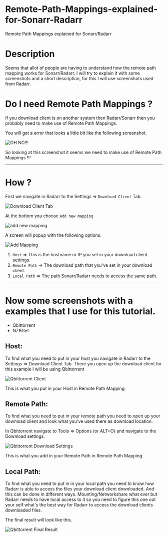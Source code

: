 # Remote-Path-Mappings-explained-for-Sonarr-Radarr

Remote Path Mappings explained for Sonarr/Radarr

# Description

Seems that allot of people are having to understand how the remote path mapping works for Sonarr/Radarr.
I will try to explain it with some screenshots and a short description,
for this I will use screenshots used from Radarr.



# Do I need Remote Path Mappings ?

If you download client is on another system then Radarr/Sonarr then you probably need to make use of Remote Path Mappings.

You will get a error that looks a little bit like the following screenshot.

![OH NO!!!](http://my.jetscreenshot.com/13737/20190126-oiao-44kb.png)

So looking at this screenshot it seems we need to make use of Remote Path Mappings !!!

------

# How ?

First we navigate in Radarr to the Settings => `Download Client` Tab.

![Download Client Tab](http://my.jetscreenshot.com/13737/20190126-5k5d-31kb.png)

At the bottom you choose `Add new mapping`

![add new mapping](http://my.jetscreenshot.com/13737/20190126-gsm6-11kb.png)

A screen will popup with the following options.

![Add Mapping](http://my.jetscreenshot.com/13737/20190126-0srw-12kb.png)

1. `Host` => This is the hostname or IP you set in your download client settings.
2. `Remote Path` => The download path that you've set in your download client.
3. `Local Path` => The path Sonarr/Radarr needs to access the same path.



------

# Now some screenshots with a examples that I use for this tutorial.

- Qbittorrent
- NZBGet

## Host:

To find what you need to put in your host you navigate in Radarr to the Settings => Download Client Tab.
There you open up the download client for this example I will be using Qbittorrent

![Qbittorrent Client](http://my.jetscreenshot.com/13737/20190126-heqh-6kb.png)

This is what you put in your Host in Remote Path Mapping.



## Remote Path:

To find what you need to put in your remote path you need to open up your download client and look what you've used there as download location.

In Qbittorrent navigate to Tools => Options (or ALT+O) and navigate to the Download settings.

![Qbittorrent Download Settings](http://my.jetscreenshot.com/13737/20190126-3wa7-61kb.png)



This is what you add in your Remote Path in Remote Path Mapping.



## Local Path:

To find what you need to put in in your local path you need to know how Radarr is able to access the files your download client downloaded.
And this can be done in different ways.
Mounting/Networkshare what ever but Radarr needs to have local access to it so you need to figure this one out your self what's the best way for Radarr to access the download clients downloaded files.

The final result will look like this.

![Qbittorrent Final Result](http://my.jetscreenshot.com/13737/20190126-ngqk-13kb.png)





